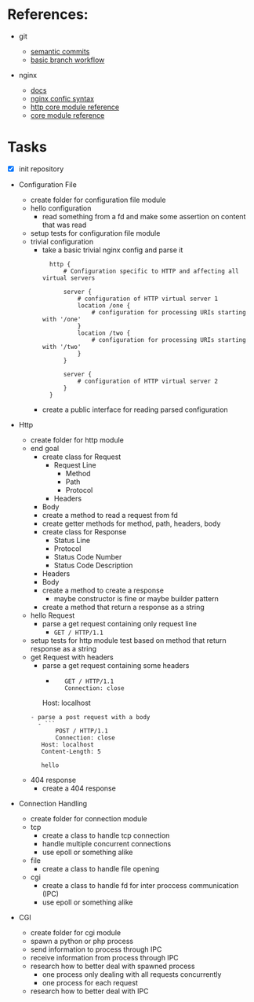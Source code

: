 # References:

- git
  - [semantic commits](https://gist.github.com/joshbuchea/6f47e86d2510bce28f8e7f42ae84c716)
  - [basic branch workflow](https://br.eheidi.dev/git-github/04-branch-e-pull-request/)

- nginx
  - [docs](https://nginx.org/en/docs/) 
  - [nginx confic syntax](https://docs.nginx.com/nginx/admin-guide/basic-functionality/managing-configuration-files/)
  - [http core module reference](https://nginx.org/en/docs/http/ngx_http_core_module.html)
  - [core module reference](https://nginx.org/en/docs/ngx_core_module.html)

# Tasks

- [X] init repository

- Configuration File
  - create folder for configuration file module
  - hello configuration
    - read something from a fd and make some assertion on content that was read
  - setup tests for configuration file module
  - trivial configuration
    - take a basic trivial nginx config and parse it
      ```
		http {
		    # Configuration specific to HTTP and affecting all virtual servers
		
		    server {
		        # configuration of HTTP virtual server 1
		        location /one {
		            # configuration for processing URIs starting with '/one'
		        }
		        location /two {
		            # configuration for processing URIs starting with '/two'
		        }
		    }
		
		    server {
		        # configuration of HTTP virtual server 2
		    }
		}
      ```
    - create a public interface for reading parsed configuration 

- Http
  - create folder for http module
  - end goal
    - create class for Request
    	- Request Line
    	  - Method
    	  - Path
    	  - Protocol
    	- Headers
  	- Body
  	- create a method to read a request from fd
  	- create getter methods for method, path, headers, body
    - create class for Response
    	- Status Line
  	  - Protocol
  	  - Status Code Number
	  - Status Code Description
  	- Headers
  	- Body
	- create a method to create a response
	  - maybe constructor is fine or maybe builder pattern 
	- create a method that return a response as a string
  - hello Request
    - parse a get request containing only request line
      - `GET / HTTP/1.1`
  - setup tests for http module
    test based on method that return response as a string
  - get Request with headers
    - parse a get request containing some headers
      - ```
           GET / HTTP/1.1
           Connection: close
	   Host: localhost
	```
    - parse a post request with a body
      - ```
           POST / HTTP/1.1
           Connection: close
	   Host: localhost
	   Content-Length: 5

	   hello
	```
  - 404 response
    - create a 404 response

- Connection Handling
  - create folder for connection module
  - tcp 
    - create a class to handle tcp connection
    - handle multiple concurrent connections
    - use epoll or something alike
  - file
    - create a class to handle file opening
  - cgi
    - create a class to handle fd for inter proccess communication (IPC)
    - use epoll or something alike

- CGI
  - create folder for cgi module
  - spawn a python or php process
  - send information to process through IPC
  - receive information from process through IPC
  - research how to better deal with spawned process
    - one process only dealing with all requests concurrently
    - one process for each request
  - research how to better deal with IPC